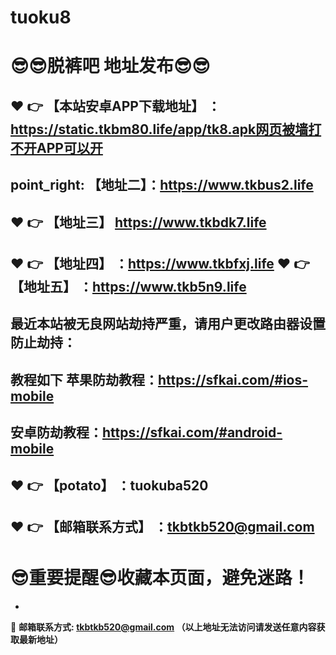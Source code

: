 # tuoku8
:sunglasses::sunglasses:脱裤吧 地址发布:sunglasses::sunglasses:
==
:heart: :point_right: 【本站安卓APP下载地址】 ：https://static.tkbm80.life/app/tk8.apk网页被墙打不开APP可以开
------
point_right: 【地址二】：https://www.tkbus2.life
------
:heart: :point_right: 【地址三】 https://www.tkbdk7.life
-----
:heart: :point_right: 【地址四】 ：https://www.tkbfxj.life
:heart: :point_right: 【地址五】 ：https://www.tkb5n9.life
------

最近本站被无良网站劫持严重，请用户更改路由器设置防止劫持：
------

教程如下 苹果防劫教程：https://sfkai.com/#ios-mobile
------

安卓防劫教程：https://sfkai.com/#android-mobile
------
:heart: :point_right: 【potato】 ：tuokuba520
------

:heart: :point_right: 【邮箱联系方式】 ：tkbtkb520@gmail.com
------
:sunglasses:重要提醒:sunglasses:收藏本页面，避免迷路！
==

-

:e-mail: __邮箱联系方式: tkbtkb520@gmail.com （以上地址无法访问请发送任意内容获取最新地址）__
